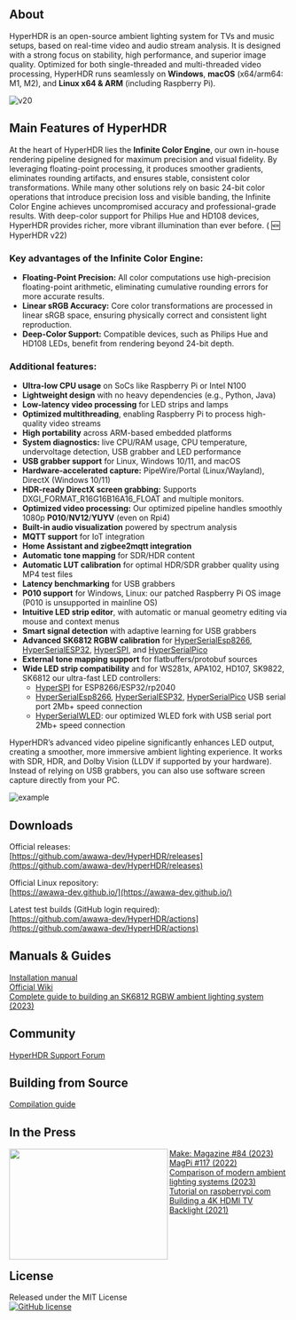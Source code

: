 ## About

HyperHDR is an open-source ambient lighting system for TVs and music setups, based on real-time video and audio stream analysis. It is designed with a strong focus on stability, high performance, and superior image quality. Optimized for both single-threaded and multi-threaded video processing, HyperHDR runs seamlessly on **Windows**, **macOS** (x64/arm64: M1, M2), and **Linux x64 & ARM** (including Raspberry Pi).

![v20](https://github.com/awawa-dev/HyperHDR/assets/69086569/9bc7999d-1515-4a96-ba5e-8a732cf7d8a4)

## Main Features of HyperHDR

At the heart of HyperHDR lies the **Infinite Color Engine**, our own in-house rendering pipeline designed for maximum precision and visual fidelity. By leveraging floating-point processing, it produces smoother gradients, eliminates rounding artifacts, and ensures stable, consistent color transformations. While many other solutions rely on basic 24-bit color operations that introduce precision loss and visible banding, the Infinite Color Engine achieves uncompromised accuracy and professional-grade results. With deep-color support for Philips Hue and HD108 devices, HyperHDR provides richer, more vibrant illumination than ever before. ( :new: HyperHDR v22)  

### Key advantages of the Infinite Color Engine:
* **Floating-Point Precision:** All color computations use high-precision floating-point arithmetic, eliminating cumulative rounding errors for more accurate results.
* **Linear sRGB Accuracy:** Core color transformations are processed in linear sRGB space, ensuring physically correct and consistent light reproduction.
* **Deep-Color Support:** Compatible devices, such as Philips Hue and HD108 LEDs, benefit from rendering beyond 24-bit depth.

### Additional features:
* **Ultra-low CPU usage** on SoCs like Raspberry Pi or Intel N100  
* **Lightweight design** with no heavy dependencies (e.g., Python, Java)  
* **Low-latency video processing** for LED strips and lamps  
* **Optimized multithreading**, enabling Raspberry Pi to process high-quality video streams  
* **High portability** across ARM-based embedded platforms  
* **System diagnostics:** live CPU/RAM usage, CPU temperature, undervoltage detection, USB grabber and LED performance  
* **USB grabber support** for Linux, Windows 10/11, and macOS  
* **Hardware-accelerated capture:** PipeWire/Portal (Linux/Wayland), DirectX (Windows 10/11)  
* **HDR-ready DirectX screen grabbing:** Supports DXGI_FORMAT_R16G16B16A16_FLOAT and multiple monitors. 
* **Optimized video processing:** Our optimized pipeline handles smoothly 1080p **P010**/**NV12**/**YUYV** (even on Rpi4)
* **Built-in audio visualization** powered by spectrum analysis  
* **MQTT support** for IoT integration  
* **Home Assistant and zigbee2mqtt integration**  
* **Automatic tone mapping** for SDR/HDR content  
* **Automatic LUT calibration** for optimal HDR/SDR grabber quality using MP4 test files  
* **Latency benchmarking** for USB grabbers  
* **P010 support** for Windows, Linux: our patched Raspberry Pi OS image (P010 is unsupported in mainline OS)
* **Intuitive LED strip editor**, with automatic or manual geometry editing via mouse and context menus  
* **Smart signal detection** with adaptive learning for USB grabbers  
* **Advanced SK6812 RGBW calibration** for [HyperSerialEsp8266](https://github.com/awawa-dev/HyperSerialEsp8266), [HyperSerialESP32](https://github.com/awawa-dev/HyperSerialESP32), [HyperSPI](https://github.com/awawa-dev/HyperSPI), and [HyperSerialPico](https://github.com/awawa-dev/HyperSerialPico)  
* **External tone mapping support** for flatbuffers/protobuf sources  
* **Wide LED strip compatibility** and for WS281x, APA102, HD107, SK9822, SK6812 our ultra-fast LED controllers:  
  * [HyperSPI](https://github.com/awawa-dev/HyperSPI) for ESP8266/ESP32/rp2040  
  * [HyperSerialEsp8266](https://github.com/awawa-dev/HyperSerialEsp8266), [HyperSerialESP32](https://github.com/awawa-dev/HyperSerialESP32), [HyperSerialPico](https://github.com/awawa-dev/HyperSerialPico) USB serial port 2Mb+ speed connection    
  * [HyperSerialWLED](https://github.com/awawa-dev/HyperSerialWLED): our optimized WLED fork with USB serial port 2Mb+ speed connection

HyperHDR’s advanced video pipeline significantly enhances LED output, creating a smoother, more immersive ambient lighting experience. It works with SDR, HDR, and Dolby Vision (LLDV if supported by your hardware). Instead of relying on USB grabbers, you can also use software screen capture directly from your PC.  

![example](https://github.com/awawa-dev/HyperHDR/assets/69086569/4077c05d-4c02-47eb-8d64-a334064403b3)

## Downloads

Official releases:  
[https://github.com/awawa-dev/HyperHDR/releases](https://github.com/awawa-dev/HyperHDR/releases)

Official Linux repository:  
[https://awawa-dev.github.io/](https://awawa-dev.github.io/)

Latest test builds (GitHub login required):  
[https://github.com/awawa-dev/HyperHDR/actions](https://github.com/awawa-dev/HyperHDR/actions)

## Manuals & Guides

[Installation manual](https://github.com/awawa-dev/HyperHDR/wiki/Installation)  
[Official Wiki](https://github.com/awawa-dev/HyperHDR/wiki)  
[Complete guide to building an SK6812 RGBW ambient lighting system (2023)](https://www.hyperhdr.eu/2023/02/ultimate-guide-on-how-to-build-led.html)

## Community

[HyperHDR Support Forum](https://github.com/awawa-dev/HyperHDR/discussions)

## Building from Source

[Compilation guide](https://github.com/awawa-dev/HyperHDR/wiki/Compiling-HyperHDR)

## In the Press

<img align="left" width="286" height="200" src="https://i.postimg.cc/zvr9rWR4/magazine.jpg"/>
<a href="https://makezine.com/projects/bright-lights-big-tv-diy-ambient-lights/">Make: Magazine #84 (2023)</a><br>
<a href="https://magpi.raspberrypi.com/issues/117">MagPi #117 (2022)</a><br>
<a href="https://web.archive.org/web/20230824230034/https://www.smartprix.com/bytes/what-is-bias-lighting-philips-hue-ambient-light-vs-govee-dreamview-tv-backlight-vs-diy-ambient-light-with-hyperhdr/">Comparison of modern ambient lighting systems (2023)</a><br>
<a href="https://www.raspberrypi.com/tutorials/raspberry-pi-tv-ambient-lighting">Tutorial on raspberrypi.com</a><br>
<a href="https://www.youtube.com/watch?v=4jkwFsMkKwU">Building a 4K HDMI TV Backlight (2021)</a><br><br><br><br><br>

## License

Released under the MIT License  
[![GitHub license](https://img.shields.io/badge/License-MIT-yellow.svg)](https://raw.githubusercontent.com/awawa-dev/HyperHDR/master/LICENSE)
